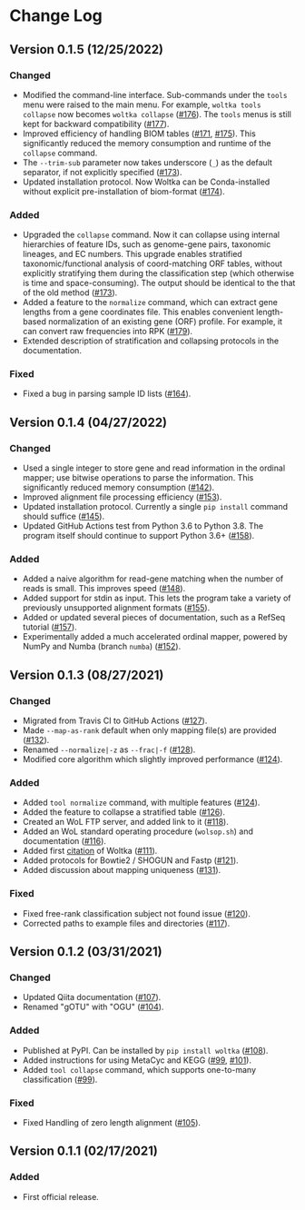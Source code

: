# Change Log

## Version 0.1.5 (12/25/2022)

### Changed
- Modified the command-line interface. Sub-commands under the `tools` menu were raised to the main menu. For example, `woltka tools collapse` now becomes `woltka collapse` ([#176](https://github.com/qiyunzhu/woltka/pull/176)). The `tools` menus is still kept for backward compatibility ([#177](https://github.com/qiyunzhu/woltka/pull/177)).
- Improved efficiency of handling BIOM tables ([#171](https://github.com/qiyunzhu/woltka/pull/171), [#175](https://github.com/qiyunzhu/woltka/pull/175)). This significantly reduced the memory consumption and runtime of the `collapse` command.
- The `--trim-sub` parameter now takes underscore (`_`) as the default separator, if not explicitly specified ([#173](https://github.com/qiyunzhu/woltka/pull/173)).
- Updated installation protocol. Now Woltka can be Conda-installed without explicit pre-installation of biom-format ([#174](https://github.com/qiyunzhu/woltka/pull/174)).

### Added
- Upgraded the `collapse` command. Now it can collapse using internal hierarchies of feature IDs, such as genome-gene pairs, taxonomic lineages, and EC numbers. This upgrade enables stratified taxonomic/functional analysis of coord-matching ORF tables, without explicitly stratifying them during the classification step (which otherwise is time and space-consuming). The output should be identical to the that of the old method ([#173](https://github.com/qiyunzhu/woltka/pull/173)).
- Added a feature to the `normalize` command, which can extract gene lengths from a gene coordinates file. This enables convenient length-based normalization of an existing gene (ORF) profile. For example, it can convert raw frequencies into RPK ([#179](https://github.com/qiyunzhu/woltka/pull/179)).
- Extended description of stratification and collapsing protocols in the documentation.

### Fixed
- Fixed a bug in parsing sample ID lists ([#164](https://github.com/qiyunzhu/woltka/pull/164)).


## Version 0.1.4 (04/27/2022)

### Changed
- Used a single integer to store gene and read information in the ordinal mapper; use bitwise operations to parse the information. This significantly reduced memory consumption ([#142](https://github.com/qiyunzhu/woltka/pull/142)).
- Improved alignment file processing efficiency ([#153](https://github.com/qiyunzhu/woltka/pull/153)).
- Updated installation protocol. Currently a single `pip install` command should suffice ([#145](https://github.com/qiyunzhu/woltka/pull/145)).
- Updated GitHub Actions test from Python 3.6 to Python 3.8. The program itself should continue to support Python 3.6+ ([#158](https://github.com/qiyunzhu/woltka/pull/158)).

### Added
- Added a naive algorithm for read-gene matching when the number of reads is small. This improves speed ([#148](https://github.com/qiyunzhu/woltka/pull/148)).
- Added support for stdin as input. This lets the program take a variety of previously unsupported alignment formats ([#155](https://github.com/qiyunzhu/woltka/pull/15)).
- Added or updated several pieces of documentation, such as a RefSeq tutorial ([#157](https://github.com/qiyunzhu/woltka/pull/157)).
- Experimentally added a much accelerated ordinal mapper, powered by NumPy and Numba (branch `numba`) ([#152](https://github.com/qiyunzhu/woltka/pull/152)).


## Version 0.1.3 (08/27/2021)

### Changed
- Migrated from Travis CI to GitHub Actions ([#127](https://github.com/qiyunzhu/woltka/pull/127)).
- Made `--map-as-rank` default when only mapping file(s) are provided ([#132](https://github.com/qiyunzhu/woltka/pull/132)).
- Renamed `--normalize|-z` as `--frac|-f` ([#128](https://github.com/qiyunzhu/woltka/pull/128)).
- Modified core algorithm which slightly improved performance ([#124](https://github.com/qiyunzhu/woltka/pull/124)).

### Added
- Added `tool normalize` command, with multiple features ([#124](https://github.com/qiyunzhu/woltka/pull/124)).
- Added the feature to collapse a stratified table ([#126](https://github.com/qiyunzhu/woltka/pull/126)).
- Created an WoL FTP server, and added link to it ([#118](https://github.com/qiyunzhu/woltka/pull/118)).
- Added an WoL standard operating procedure (`wolsop.sh`) and documentation ([#116](https://github.com/qiyunzhu/woltka/pull/116)).
- Added first [citation](https://www.biorxiv.org/content/10.1101/2021.04.04.438427v1.abstract) of Woltka ([#111](https://github.com/qiyunzhu/woltka/pull/111)).
- Added protocols for Bowtie2 / SHOGUN and Fastp ([#121](https://github.com/qiyunzhu/woltka/pull/121)).
- Added discussion about mapping uniqueness ([#131](https://github.com/qiyunzhu/woltka/pull/131)).

### Fixed
- Fixed free-rank classification subject not found issue ([#120](https://github.com/qiyunzhu/woltka/pull/120)).
- Corrected paths to example files and directories ([#117](https://github.com/qiyunzhu/woltka/pull/117)).


## Version 0.1.2 (03/31/2021)

### Changed
- Updated Qiita documentation ([#107](https://github.com/qiyunzhu/woltka/pull/107)).
- Renamed "gOTU" with "OGU" ([#104](https://github.com/qiyunzhu/woltka/pull/104)).

### Added
- Published at PyPI. Can be installed by `pip install woltka` ([#108](https://github.com/qiyunzhu/woltka/pull/108)).
- Added instructions for using MetaCyc and KEGG ([#99](https://github.com/qiyunzhu/woltka/pull/99), [#101](https://github.com/qiyunzhu/woltka/pull/101)).
- Added `tool collapse` command, which supports one-to-many classification ([#99](https://github.com/qiyunzhu/woltka/pull/99)).

### Fixed
- Fixed Handling of zero length alignment ([#105](https://github.com/qiyunzhu/woltka/pull/105)).


## Version 0.1.1 (02/17/2021)

### Added
- First official release.
